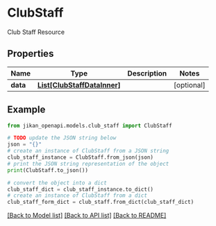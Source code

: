 # ClubStaff

Club Staff Resource

## Properties

Name | Type | Description | Notes
------------ | ------------- | ------------- | -------------
**data** | [**List[ClubStaffDataInner]**](ClubStaffDataInner.md) |  | [optional] 

## Example

```python
from jikan_openapi.models.club_staff import ClubStaff

# TODO update the JSON string below
json = "{}"
# create an instance of ClubStaff from a JSON string
club_staff_instance = ClubStaff.from_json(json)
# print the JSON string representation of the object
print(ClubStaff.to_json())

# convert the object into a dict
club_staff_dict = club_staff_instance.to_dict()
# create an instance of ClubStaff from a dict
club_staff_form_dict = club_staff.from_dict(club_staff_dict)
```
[[Back to Model list]](../README.md#documentation-for-models) [[Back to API list]](../README.md#documentation-for-api-endpoints) [[Back to README]](../README.md)


